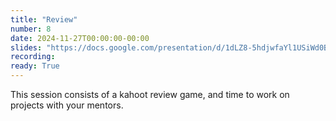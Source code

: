 ```yaml
---
title: "Review"
number: 8
date: 2024-11-27T00:00:00-00:00
slides: "https://docs.google.com/presentation/d/1dLZ8-5hdjwfaYl1USiWd0BeKfl0v9D0LJtUQRWB0V0M/edit?usp=share_link"
recording:
ready: True
---
```


This session consists of a kahoot review game, and time to work on projects with your mentors.
